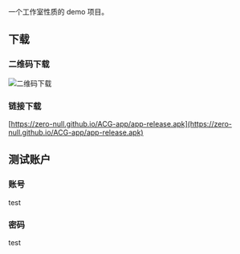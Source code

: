 一个工作室性质的 demo 项目。

## 下载
### 二维码下载
![二维码下载](https://zero-null.github.io/ACG-app/1558765876.png)

### 链接下载
[https://zero-null.github.io/ACG-app/app-release.apk](https://zero-null.github.io/ACG-app/app-release.apk)

## 测试账户
### 账号
test

### 密码
test
